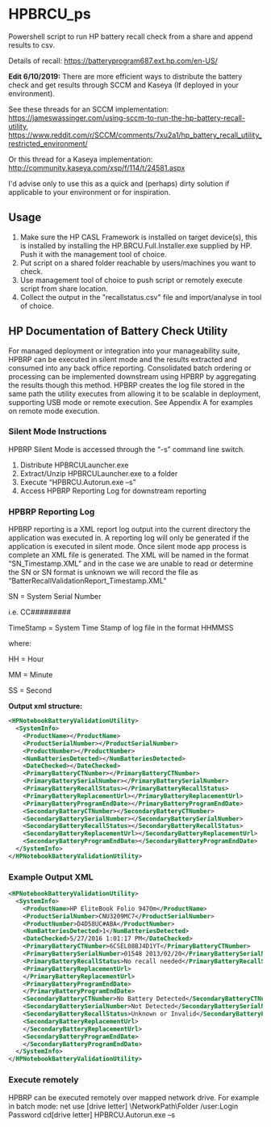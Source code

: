 # HPBRCU_ps
Powershell script to run HP battery recall check from a share and append results to csv.

Details of recall: https://batteryprogram687.ext.hp.com/en-US/

**Edit 6/10/2019:** There are more efficient ways to distribute the battery check and get results through SCCM and Kaseya (If deployed in your environment). 

See these threads for an SCCM implementation: https://jameswassinger.com/using-sccm-to-run-the-hp-battery-recall-utility, https://www.reddit.com/r/SCCM/comments/7xu2a1/hp_battery_recall_utility_restricted_environment/

Or this thread for a Kaseya implementation: http://community.kaseya.com/xsp/f/114/t/24581.aspx

I'd advise only to use this as a quick and (perhaps) dirty solution if applicable to your environment or for inspiration. 

## Usage

1. Make sure the HP CASL Framework is installed on target device(s), this is installed by installing the HP.BRCU.Full.Installer.exe supplied by HP. Push it with the management tool of choice. 
2. Put script on a shared folder reachable by users/machines you want to check. 
3. Use management tool of choice to push script or remotely execute script from share location. 
4. Collect the output in the "recallstatus.csv" file and import/analyse in tool of choice. 

## HP Documentation of Battery Check Utility
For managed deployment or integration into your manageability suite, HPBRP can be executed in silent mode and the results extracted and consumed into any back office reporting.  Consolidated batch ordering or processing can be implemented downstream using HPBRP by aggregating the results though this method.  HPBRP creates the log file stored in the same path the utility executes from allowing it to be scalable in deployment, supporting USB mode or remote execution.  See Appendix A for examples on remote mode execution.
### Silent Mode Instructions
HPBRP Silent Mode is accessed through the “-s” command line switch.
1)	Distribute HPBRCULauncher.exe
2)	Extract/Unzip HPBRCULauncher.exe to a folder
3)	Execute “HPBRCU.Autorun.exe –s”
4)	Access HPBRP Reporting Log for downstream reporting
### HPBRP Reporting Log
HPBRP reporting is a XML report log output into the current directory the application was executed in.  A reporting log will only be generated if the application is executed in silent mode.  Once silent mode app process is complete an XML file is generated.  The XML will be named in the format “SN_Timestamp.XML” and in the case we are unable to read or determine the SN or SN format is unknown we will record the file as “BatterRecallValidationReport_Timestamp.XML”

SN = System Serial Number

i.e. CC#########

TimeStamp = System Time Stamp of log file in the format HHMMSS 

where:

 HH = Hour
 
 MM = Minute
 
 SS = Second
 
**Output xml structure:**
```xml
<HPNotebookBatteryValidationUtility>
  <SystemInfo>
    <ProductName></ProductName>
    <ProductSerialNumber></ProductSerialNumber>
    <ProductNumber></ProductNumber>
    <NumBatteriesDetected></NumBatteriesDetected>
    <DateChecked></DateChecked>
    <PrimaryBatteryCTNumber></PrimaryBatteryCTNumber>
    <PrimaryBatterySerialNumber></PrimaryBatterySerialNumber>
    <PrimaryBatteryRecallStatus></PrimaryBatteryRecallStatus>
    <PrimaryBatteryReplacementUrl></PrimaryBatteryReplacementUrl>
    <PrimaryBatteryProgramEndDate></PrimaryBatteryProgramEndDate>
    <SecondaryBatteryCTNumber></SecondaryBatteryCTNumber>
    <SecondaryBatterySerialNumber></SecondaryBatterySerialNumber>
    <SecondaryBatteryRecallStatus></SecondaryBatteryRecallStatus>
    <SecondaryBatteryReplacementUrl></SecondaryBatteryReplacementUrl>
    <SecondaryBatteryProgramEndDate></SecondaryBatteryProgramEndDate>
  </SystemInfo>
</HPNotebookBatteryValidationUtility>
```

### Example Output XML
```xml
<HPNotebookBatteryValidationUtility>
  <SystemInfo>
    <ProductName>HP EliteBook Folio 9470m</ProductName>
    <ProductSerialNumber>CNU3209MC7</ProductSerialNumber>
    <ProductNumber>D4D58UC#ABA</ProductNumber>
    <NumBatteriesDetected>1</NumBatteriesDetected>
    <DateChecked>5/27/2016 1:01:17 PM</DateChecked>
    <PrimaryBatteryCTNumber>6CSEL08BJ4D1YT</PrimaryBatteryCTNumber>
    <PrimaryBatterySerialNumber>01548 2013/02/20</PrimaryBatterySerialNumber>
    <PrimaryBatteryRecallStatus>No recall needed</PrimaryBatteryRecallStatus>
    <PrimaryBatteryReplacementUrl>
    </PrimaryBatteryReplacementUrl>
    <PrimaryBatteryProgramEndDate>
    </PrimaryBatteryProgramEndDate>
    <SecondaryBatteryCTNumber>No Battery Detected</SecondaryBatteryCTNumber>
    <SecondaryBatterySerialNumber>Not Detected</SecondaryBatterySerialNumber>
    <SecondaryBatteryRecallStatus>Unknown or Invalid</SecondaryBatteryRecallStatus>
    <SecondaryBatteryReplacementUrl>
    </SecondaryBatteryReplacementUrl>
    <SecondaryBatteryProgramEndDate>
    </SecondaryBatteryProgramEndDate>
  </SystemInfo>
</HPNotebookBatteryValidationUtility>
```

### Execute remotely

HPBRP can be executed remotely over mapped network drive.  For example in batch mode:
net use  [drive letter] \\NetworkPath\Folder /user:Login Password
cd\[drive letter]
HPBRCU.Autorun.exe –s
